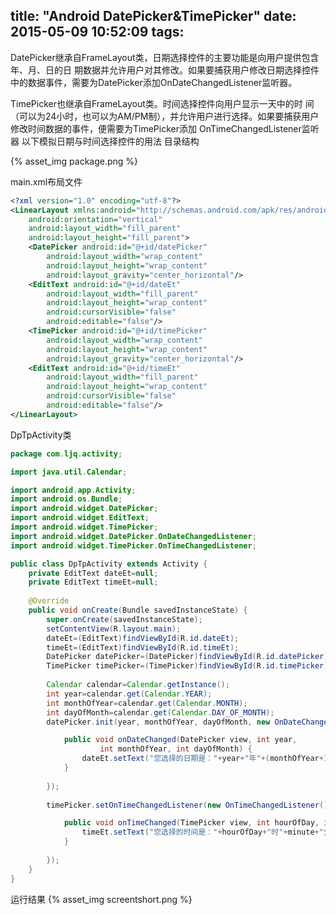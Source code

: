 title: "Android DatePicker&TimePicker"
date: 2015-05-09 10:52:09
tags:
---

DatePicker继承自FrameLayout类，日期选择控件的主要功能是向用户提供包含年、月、日的日 期数据并允许用户对其修改。如果要捕获用户修改日期选择控件中的数据事件，需要为DatePicker添加OnDateChangedListener监听器。

TimePicker也继承自FrameLayout类。时间选择控件向用户显示一天中的时 间（可以为24小时，也可以为AM/PM制），并允许用户进行选择。如果要捕获用户修改时间数据的事件，便需要为TimePicker添加 OnTimeChangedListener监听器
以下模拟日期与时间选择控件的用法
目录结构

{% asset_img package.png %}

main.xml布局文件

```xml
<?xml version="1.0" encoding="utf-8"?>
<LinearLayout xmlns:android="http://schemas.android.com/apk/res/android"
    android:orientation="vertical"
    android:layout_width="fill_parent"
    android:layout_height="fill_parent">
    <DatePicker android:id="@+id/datePicker" 
        android:layout_width="wrap_content"
        android:layout_height="wrap_content"
        android:layout_gravity="center_horizontal"/>
    <EditText android:id="@+id/dateEt"
        android:layout_width="fill_parent"
        android:layout_height="wrap_content"
        android:cursorVisible="false"
        android:editable="false"/>
    <TimePicker android:id="@+id/timePicker" 
        android:layout_width="wrap_content"
        android:layout_height="wrap_content"
        android:layout_gravity="center_horizontal"/>
    <EditText android:id="@+id/timeEt"
        android:layout_width="fill_parent"
        android:layout_height="wrap_content"
        android:cursorVisible="false"
        android:editable="false"/>
</LinearLayout>
```

DpTpActivity类

``` java
package com.ljq.activity;

import java.util.Calendar;

import android.app.Activity;
import android.os.Bundle;
import android.widget.DatePicker;
import android.widget.EditText;
import android.widget.TimePicker;
import android.widget.DatePicker.OnDateChangedListener;
import android.widget.TimePicker.OnTimeChangedListener;

public class DpTpActivity extends Activity {
    private EditText dateEt=null;
    private EditText timeEt=null;
    
    @Override
    public void onCreate(Bundle savedInstanceState) {
        super.onCreate(savedInstanceState);
        setContentView(R.layout.main);
        dateEt=(EditText)findViewById(R.id.dateEt);
        timeEt=(EditText)findViewById(R.id.timeEt);
        DatePicker datePicker=(DatePicker)findViewById(R.id.datePicker);
        TimePicker timePicker=(TimePicker)findViewById(R.id.timePicker);
        
        Calendar calendar=Calendar.getInstance();
        int year=calendar.get(Calendar.YEAR);
        int monthOfYear=calendar.get(Calendar.MONTH);
        int dayOfMonth=calendar.get(Calendar.DAY_OF_MONTH);
        datePicker.init(year, monthOfYear, dayOfMonth, new OnDateChangedListener(){

            public void onDateChanged(DatePicker view, int year,
                    int monthOfYear, int dayOfMonth) {
                dateEt.setText("您选择的日期是："+year+"年"+(monthOfYear+1)+"月"+dayOfMonth+"日。");
            }
            
        });
        
        timePicker.setOnTimeChangedListener(new OnTimeChangedListener(){

            public void onTimeChanged(TimePicker view, int hourOfDay, int minute) {
                timeEt.setText("您选择的时间是："+hourOfDay+"时"+minute+"分。");
            }
            
        });
    }
}
```
运行结果
{% asset_img screentshort.png %}


